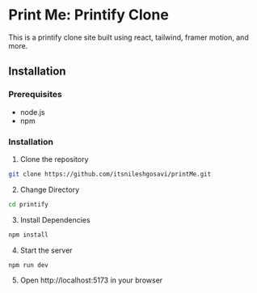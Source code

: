 # Print Me: Printify Clone

This is a printify clone site built using react, tailwind, framer motion, and more.

## Installation

### Prerequisites
- node.js
- npm

### Installation

1. Clone the repository

```bash
git clone https://github.com/itsnileshgosavi/printMe.git
```
2. Change Directory

```bash 
cd printify
```
3. Install Dependencies
```bash
npm install
```
4. Start the server
```bash
npm run dev
```

5. Open http://localhost:5173 in your browser

